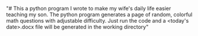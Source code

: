 "# This a python program I wrote to make my wife's daily life easier teaching my son. The python program generates a page of random, colorful math questions with adjustable difficulty. Just run the code and a <today's date>.docx file will be generated in the working directory" 
